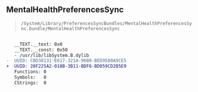 ## MentalHealthPreferencesSync

> `/System/Library/PreferencesSyncBundles/MentalHealthPreferencesSync.bundle/MentalHealthPreferencesSync`

```diff

   __TEXT.__text: 0x0
   __TEXT.__const: 0x50
   - /usr/lib/libSystem.B.dylib
-  UUID: CBD38131-E617-321A-96B0-BED9580A9CE5
+  UUID: 20F225A2-018B-3B11-BDF6-BD059CD2B5E9
   Functions: 0
   Symbols:   0
   CStrings:  0

```
